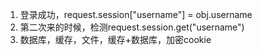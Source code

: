 1. 登录成功，request.session["username"] = obj.username
2. 第二次来的时候，检测request.session.get("username")
3. 数据库，缓存，文件，缓存+数据库，加密cookie